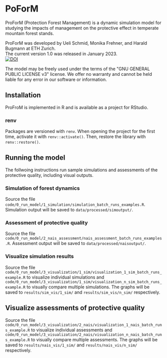 # PoForM
ProForM (Protection Forest Management) is a dynamic simulation model for studying the impacts of management on the protective effect in temperate mountain forest stands.

ProForM was developed by Ueli Schmid, Monika Frehner, and Harald Bugmann at ETH Zurich.  
The current version 1.0 was released in January 2023.  
[![DOI](https://zenodo.org/badge/572127011.svg)](https://zenodo.org/badge/latestdoi/572127011)  

The model may be freely used under the terms of the "GNU GENERAL PUBLIC LICENSE v3" license.
We offer no warranty and cannot be held liable for any error in our software or information.

## Installation
ProFroM is implemented in R and is available as a project for RStudio.  

### renv
Packages are versioned with `renv`.
When opening the project for the first time, activate it with `renv::activate()`. Then, restore the library with `renv::restore()`.


## Running the model
The follwoing instructions run sample simulations and assessments of the protective quality, including visual outputs.

### Simulation of forest dynamics
Source the file `code/0_run_model/1_simulation/simulation_batch_runs_examples.R`. Simulation output will be saved to
`data/processed/simoutput/`.

### Assessment of protective quality
Source the file `code/0_run_model/2_nais_assessment/nais_assessment_batch_runs_examples.R`. Assessment output will be saved to
`data/processed/naisoutput/`.

### Visualize simulation results
Source the file `code/0_run_model/3_visualization/1_sim/visualization_1_sim_batch_runs_example.R` to visualize
individual simulations and `code/0_run_model/3_visualization/1_sim/visualization_n_sim_batch_runs_example.R` to visually
compare multiple simulations. The graphs will be saved to
`results/sim_vis/1_sim/` and `results/sim_vis/n_sim/` respectively.

## Visualize assessments of protective quality
Source the file `code/0_run_model/3_visualization/2_nais/visualization_1_nais_batch_runs_example.R` to visualize
individual assessments and `code/0_run_model/3_visualization/2_nais/visualization_n_nais_batch_runs_example.R` to visually
compare multiple assessments. The graphs will be saved to
`results/nais_vis/1_sim/` and `results/nais_vis/n_sim/` respectively.

